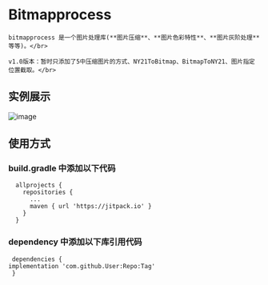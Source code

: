 # Bitmapprocess

    bitmapprocess 是一个图片处理库(**图片压缩**、**图片色彩特性**、**图片灰阶处理**等等)。</br>
    
    v1.0版本：暂时只添加了5中压缩图片的方式、NY21ToBitmap、BitmapToNY21、图片指定位置截取。</br>
    
## 实例展示

![image](https://github.com/linhaojian/Bitmapprocess/blob/master/video/bitmapprocess.gif)
    
## 使用方式
  ### build.gradle 中添加以下代码
   
      allprojects {
        repositories {
          ...
          maven { url 'https://jitpack.io' }
        }
      }
   
   
   ### dependency 中添加以下库引用代码
    
     dependencies {
	implementation 'com.github.User:Repo:Tag'
     }
   
   
   
